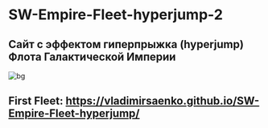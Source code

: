 # SW-Empire-Fleet-hyperjump-2

## Сайт с эффектом гиперпрыжка (hyperjump) Флота Галактической Империи

![bg](https://user-images.githubusercontent.com/56477695/176947200-da0a1551-5bc6-4e4a-ae89-5cdd90925a23.jpg)

## First Fleet: https://vladimirsaenko.github.io/SW-Empire-Fleet-hyperjump/
